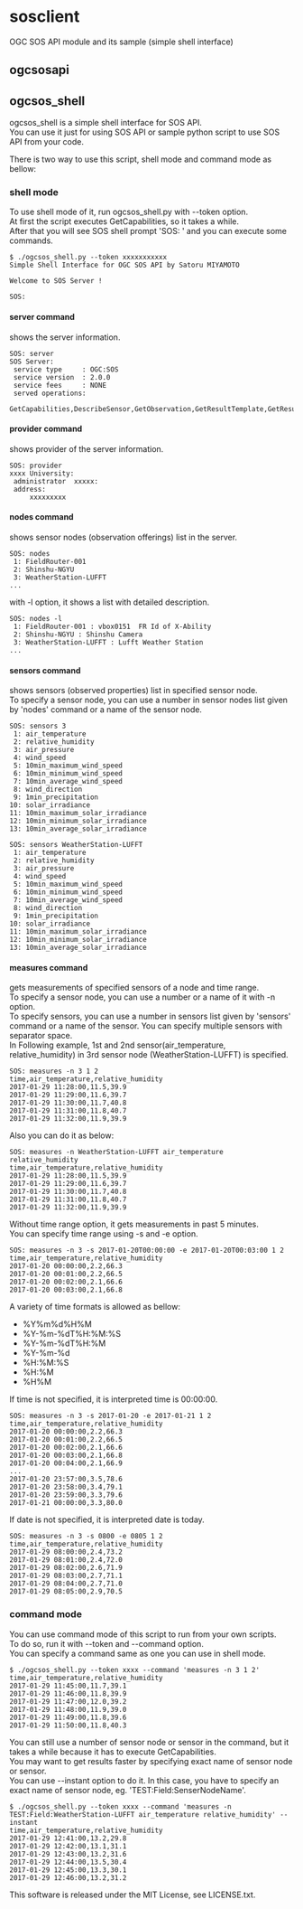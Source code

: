 # sosclient
OGC SOS API module and its sample (simple shell interface)

## ogcsosapi




## ogcsos_shell

ogcsos_shell is a simple shell interface for SOS API.  
You can use it just for using SOS API or sample python script to use SOS API from your code.

There is two way to use this script, shell mode and command mode as bellow:

### shell mode

To use shell mode of it, run ogcsos_shell.py with --token option.  
At first the script executes GetCapabilities, so it takes a while.  
After that you will see SOS shell prompt 'SOS: ' and you can execute some commands.

```shell-sesstion
$ ./ogcsos_shell.py --token xxxxxxxxxxx
Simple Shell Interface for OGC SOS API by Satoru MIYAMOTO

Welcome to SOS Server !

SOS: 
```

#### server command
shows the server information.

```ShellSession
SOS: server
SOS Server: 
 service type     : OGC:SOS
 service version  : 2.0.0
 service fees     : NONE
 served operations:
       GetCapabilities,DescribeSensor,GetObservation,GetResultTemplate,GetResult
```

#### provider command
shows provider of the server information.

```ShellSession
SOS: provider
xxxx University: 
 administrator  xxxxx: 
 address:
     xxxxxxxxx
```

#### nodes command
shows sensor nodes (observation offerings) list in the server.

```ShellSession
SOS: nodes
 1: FieldRouter-001
 2: Shinshu-NGYU
 3: WeatherStation-LUFFT
...
```
with -l option, it shows a list with detailed description.

```ShellSession
SOS: nodes -l
 1: FieldRouter-001 : vbox0151  FR Id of X-Ability
 2: Shinshu-NGYU : Shinshu Camera
 3: WeatherStation-LUFFT : Lufft Weather Station
...
```

#### sensors command
shows sensors (observed properties) list in specified sensor node.  
To specify a sensor node, you can use a number in sensor nodes list given by 'nodes' command or a name of the sensor node.

```ShellSession
SOS: sensors 3
 1: air_temperature
 2: relative_humidity
 3: air_pressure
 4: wind_speed
 5: 10min_maximum_wind_speed
 6: 10min_minimum_wind_speed
 7: 10min_average_wind_speed
 8: wind_direction
 9: 1min_precipitation
10: solar_irradiance
11: 10min_maximum_solar_irradiance
12: 10min_minimum_solar_irradiance
13: 10min_average_solar_irradiance

SOS: sensors WeatherStation-LUFFT
 1: air_temperature
 2: relative_humidity
 3: air_pressure
 4: wind_speed
 5: 10min_maximum_wind_speed
 6: 10min_minimum_wind_speed
 7: 10min_average_wind_speed
 8: wind_direction
 9: 1min_precipitation
10: solar_irradiance
11: 10min_maximum_solar_irradiance
12: 10min_minimum_solar_irradiance
13: 10min_average_solar_irradiance
```

#### measures command
gets measurements of specified sensors of a node and time range.  
To specify a sensor node, you can use a number or a name of it with -n option.  
To specify sensors, you can use a number in sensors list given by 'sensors' command or a name of the sensor. You can specify multiple sensors with separator space.  
In Following example, 1st and 2nd sensor(air_temperature, relative_humidity) in 3rd sensor node (WeatherStation-LUFFT) is specified.

```ShellSession
SOS: measures -n 3 1 2
time,air_temperature,relative_humidity
2017-01-29 11:28:00,11.5,39.9
2017-01-29 11:29:00,11.6,39.7
2017-01-29 11:30:00,11.7,40.8
2017-01-29 11:31:00,11.8,40.7
2017-01-29 11:32:00,11.9,39.9
```

Also you can do it as below:

```ShellSession
SOS: measures -n WeatherStation-LUFFT air_temperature relative_humidity
time,air_temperature,relative_humidity
2017-01-29 11:28:00,11.5,39.9
2017-01-29 11:29:00,11.6,39.7
2017-01-29 11:30:00,11.7,40.8
2017-01-29 11:31:00,11.8,40.7
2017-01-29 11:32:00,11.9,39.9
```

Without time range option, it gets measurements in past 5 minutes.  
You can specify time range using -s and -e option.

```ShellSession
SOS: measures -n 3 -s 2017-01-20T00:00:00 -e 2017-01-20T00:03:00 1 2
time,air_temperature,relative_humidity
2017-01-20 00:00:00,2.2,66.3
2017-01-20 00:01:00,2.2,66.5
2017-01-20 00:02:00,2.1,66.6
2017-01-20 00:03:00,2.1,66.8
```

A variety of time formats is allowed as bellow:

* %Y%m%d%H%M
* %Y-%m-%dT%H:%M:%S
* %Y-%m-%dT%H:%M
* %Y-%m-%d
* %H:%M:%S
* %H:%M
* %H%M

If time is not specified, it is interpreted time is 00:00:00.

```ShellSession
SOS: measures -n 3 -s 2017-01-20 -e 2017-01-21 1 2
time,air_temperature,relative_humidity
2017-01-20 00:00:00,2.2,66.3
2017-01-20 00:01:00,2.2,66.5
2017-01-20 00:02:00,2.1,66.6
2017-01-20 00:03:00,2.1,66.8
2017-01-20 00:04:00,2.1,66.9
...
2017-01-20 23:57:00,3.5,78.6
2017-01-20 23:58:00,3.4,79.1
2017-01-20 23:59:00,3.3,79.6
2017-01-21 00:00:00,3.3,80.0
```

If date is not specified, it is interpreted date is today.

```ShellSession
SOS: measures -n 3 -s 0800 -e 0805 1 2
time,air_temperature,relative_humidity
2017-01-29 08:00:00,2.4,73.2
2017-01-29 08:01:00,2.4,72.0
2017-01-29 08:02:00,2.6,71.9
2017-01-29 08:03:00,2.7,71.1
2017-01-29 08:04:00,2.7,71.0
2017-01-29 08:05:00,2.9,70.5
```

### command mode

You can use command mode of this script to run from your own scripts.  
To do so, run it with --token and --command option.  
You can specify a command same as one you can use in shell mode.

```ShellSession
$ ./ogcsos_shell.py --token xxxx --command 'measures -n 3 1 2'
time,air_temperature,relative_humidity
2017-01-29 11:45:00,11.7,39.1
2017-01-29 11:46:00,11.8,39.9
2017-01-29 11:47:00,12.0,39.2
2017-01-29 11:48:00,11.9,39.0
2017-01-29 11:49:00,11.8,39.6
2017-01-29 11:50:00,11.8,40.3
```

You can still use a number of sensor node or sensor in the command, but it takes a while because it has to execute GetCapabilities.  
You may want to get results faster by specifying exact name of sensor node or sensor.  
You can use --instant option to do it. In this case, you have to specify an exact name of sensor node, eg. 'TEST:Field:SenserNodeName'.

```ShellSession
$ ./ogcsos_shell.py --token xxxx --command 'measures -n TEST:Field:WeatherStation-LUFFT air_temperature relative_humidity' --instant
time,air_temperature,relative_humidity
2017-01-29 12:41:00,13.2,29.8
2017-01-29 12:42:00,13.1,31.1
2017-01-29 12:43:00,13.2,31.6
2017-01-29 12:44:00,13.5,30.4
2017-01-29 12:45:00,13.3,30.1
2017-01-29 12:46:00,13.2,31.2
```

This software is released under the MIT License, see LICENSE.txt.

